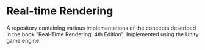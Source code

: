 # Real-time Rendering  
A repository containing various implementations of the concepts described in the book "Real-Time Rendering: 4th Edition". Implemented using the Unity game engine.  

